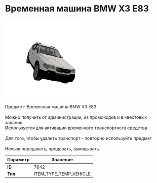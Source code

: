 # Временная машина BMW X3 E83

![Item Image](../img/7642.webp?raw=true)

Предмет: Временная машина BMW X3 E83<br><br>Можно получить от администрации, из промокодов и в квестовых задания.<br>Используется для активации временного транспортного средства<br><br>Для того, чтобы удалить транспорт - повторно используйте предмет<br><br>Нельзя передавать, продавать, выкидывать.


| Параметр | Значение |
|----------|----------|
| **ID** | 7642 |
| **Тип** | ITEM_TYPE_TEMP_VEHICLE |

